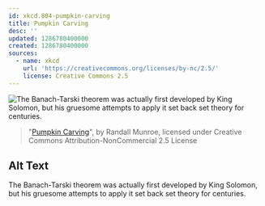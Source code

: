 ```yaml
---
id: xkcd.804-pumpkin-carving
title: Pumpkin Carving
desc: ''
updated: 1286780400000
created: 1286780400000
sources:
  - name: xkcd
    url: 'https://creativecommons.org/licenses/by-nc/2.5/'
    license: Creative Commons 2.5
---
```

![The Banach-Tarski theorem was actually first developed by King Solomon, but his gruesome attempts to apply it set back set theory for centuries.](https://imgs.xkcd.com/comics/pumpkin_carving.png)
> "[Pumpkin Carving](https://xkcd.com/804/)", by Randall Munroe, licensed under Creative Commons Attribution-NonCommercial 2.5 License

## Alt Text
The Banach-Tarski theorem was actually first developed by King Solomon, but his gruesome attempts to apply it set back set theory for centuries.
